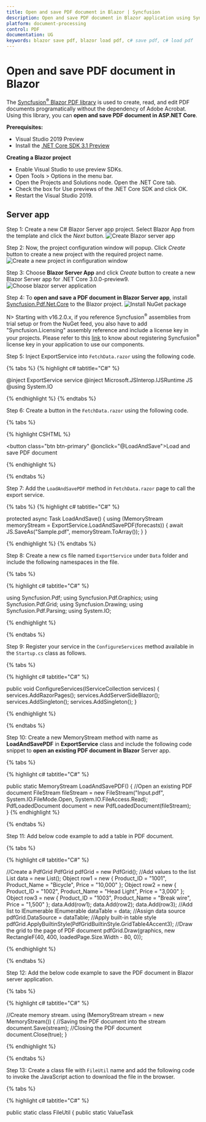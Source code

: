 ```yaml
---
title: Open and save PDF document in Blazor | Syncfusion
description: Open and save PDF document in Blazor application using Syncfusion Blazor PDF library without the dependency of Adobe Acrobat. 
platform: document-processing
control: PDF
documentation: UG
keywords: blazor save pdf, blazor load pdf, c# save pdf, c# load pdf
---
```


# Open and save PDF document in Blazor

The [Syncfusion<sup>&reg;</sup> Blazor PDF library](https://www.syncfusion.com/document-processing/pdf-framework/blazor) is used to create, read, and edit PDF documents programatically without the dependency of Adobe Acrobat. Using this library, you can **open and save PDF document in ASP.NET Core**. 

**Prerequisites:**

* Visual Studio 2019 Preview
* Install the [.NET Core SDK 3.1 Preview](https://dotnet.microsoft.com/en-us/download/dotnet/3.1)

**Creating a Blazor project**

* Enable Visual Studio to use preview SDKs.
* Open Tools > Options in the menu bar.
* Open the Projects and Solutions node. Open the .NET Core tab.
* Check the box for Use previews of the .NET Core SDK and click OK.
* Restart the Visual Studio 2019.

## Server app

Step 1: Create a new C# Blazor Server app project. Select Blazor App from the template and click the *Next* button.
![Create Blazor server app](Images/Create_Blazor_server_application.png)

Step 2: Now, the project configuration window will popup. Click *Create* button to create a new project with the required project name.
![Create a new project in configuration window](Images/Blazor_server_configuration_window.png)

Step 3: Choose **Blazor Server App**  and click *Create* button to create a new Blazor Server app for .NET Core 3.0.0-preview9.
![Choose blazor server application](Images/Choose_Blazor_server_app.png)

Step 4: To **open and save a PDF document in Blazor Server app**, install [Syncfusion.Pdf.Net.Core](https://www.nuget.org/packages/Syncfusion.pdf.Net.Core) to the Blazor project.
![Install NuGet package](Images/Blazor_NuGet_package.png)

N> Starting with v16.2.0.x, if you reference Syncfusion<sup>&reg;</sup> assemblies from trial setup or from the NuGet feed, you also have to add "Syncfusion.Licensing" assembly reference and include a license key in your projects. Please refer to this [link](https://help.syncfusion.com/common/essential-studio/licensing/overview) to know about registering Syncfusion<sup>&reg;</sup> license key in your application to use our components.

Step 5:  Inject ExportService into `FetchData.razor` using the following code.

{% tabs %}
{% highlight c# tabtitle="C#" %}

@inject ExportService service
@inject Microsoft.JSInterop.IJSRuntime JS
@using System.IO

{% endhighlight %}
{% endtabs %}

Step 6: Create a button in the `FetchData.razor` using the following code.

{% tabs %}

{% highlight CSHTML %}

<button class="btn btn-primary" @onclick="@LoadAndSave">Load and save PDF document</button>

{% endhighlight %}

{% endtabs %}

Step 7: Add the `LoadAndSavePDF` method in `FetchData.razor` page to call the export service.

{% tabs %}
{% highlight c# tabtitle="C#" %}

protected async Task LoadAndSave()
{
    using (MemoryStream memoryStream = ExportService.LoadAndSavePDF(forecasts))
    {
        await JS.SaveAs("Sample.pdf", memoryStream.ToArray());
    }
}

{% endhighlight %}
{% endtabs %}

Step 8: Create a new cs file named `ExportService` under `Data` folder and include the following namespaces in the file.

{% tabs %}

{% highlight c# tabtitle="C#" %}

using Syncfusion.Pdf;
using Syncfusion.Pdf.Graphics;
using Syncfusion.Pdf.Grid;
using Syncfusion.Drawing;
using Syncfusion.Pdf.Parsing;
using System.IO;

{% endhighlight %}

{% endtabs %}

Step 9: Register your service in the `ConfigureServices` method available in the `Startup.cs` class as follows.

{% tabs %}

{% highlight c# tabtitle="C#" %}

public void ConfigureServices(IServiceCollection services)
{
    services.AddRazorPages();
    services.AddServerSideBlazor();
    services.AddSingleton<WeatherForecastService>();
    services.AddSingleton<ExportService>();
}

{% endhighlight %}

{% endtabs %}

Step 10: Create a new MemoryStream method with name as **LoadAndSavePDF** in **ExportService** class and include the following code snippet to **open an existing PDF document in Blazor** Server app.

{% tabs %}

{% highlight c# tabtitle="C#" %}

public static MemoryStream LoadAndSavePDF()
{
    //Open an existing PDF document
    FileStream fileStream = new FileStream("Input.pdf", System.IO.FileMode.Open, System.IO.FileAccess.Read);
    PdfLoadedDocument document = new PdfLoadedDocument(fileStream);    
}
{% endhighlight %}

{% endtabs %}

Step 11: Add below code example to add a table in PDF document. 

{% tabs %}

{% highlight c# tabtitle="C#" %}

//Create a PdfGrid
PdfGrid pdfGrid = new PdfGrid();
//Add values to the list
List<object> data = new List<object>();
Object row1 = new { Product_ID = "1001", Product_Name = "Bicycle", Price = "10,000" };
Object row2 = new { Product_ID = "1002", Product_Name = "Head Light", Price = "3,000" };
Object row3 = new { Product_ID = "1003", Product_Name = "Break wire", Price = "1,500" };
data.Add(row1);
data.Add(row2);
data.Add(row3);
//Add list to IEnumerable
IEnumerable<object> dataTable = data;
//Assign data source
pdfGrid.DataSource = dataTable;
//Apply built-in table style
pdfGrid.ApplyBuiltinStyle(PdfGridBuiltinStyle.GridTable4Accent3);
//Draw the grid to the page of PDF document
pdfGrid.Draw(graphics, new RectangleF(40, 400, loadedPage.Size.Width - 80, 0));

{% endhighlight %}

{% endtabs %}

Step 12: Add the below code example to save the PDF document in Blazor server application. 

{% tabs %}

{% highlight c# tabtitle="C#" %}

//Create memory stream. 
using (MemoryStream stream = new MemoryStream())
{
    //Saving the PDF document into the stream
    document.Save(stream);
    //Closing the PDF document
    document.Close(true);
}

{% endhighlight %}

{% endtabs %}

Step 13: Create a class file with `FileUtil` name and add the following code to invoke the JavaScript action to download the file in the browser.

{% tabs %}

{% highlight c# tabtitle="C#" %}

public static class FileUtil
{
    public static ValueTask<object> SaveAs(this IJSRuntime js, string filename, byte[] data)
   => js.InvokeAsync<object>(
       "saveAsFile",
       filename,
       Convert.ToBase64String(data));
}

{% endhighlight %}

{% endtabs %}

Step 14: Add the following JavaScript function in the `_Host.cshtml` available under the `Pages` folder.

{% tabs %}

{% highlight HTML %}

<script type="text/javascript">
    function saveAsFile(filename, bytesBase64) {
        if (navigator.msSaveBlob) {
            //Download document in Edge browser
            var data = window.atob(bytesBase64);
            var bytes = new Uint8Array(data.length);
            for (var i = 0; i < data.length; i++) {
                bytes[i] = data.charCodeAt(i);
            }
            var blob = new Blob([bytes.buffer], { type: "application/octet-stream" });
            navigator.msSaveBlob(blob, filename);
        }
        else {
            var link = document.createElement('a');
            link.download = filename;
            link.href = "data:application/octet-stream;base64," + bytesBase64;
            document.body.appendChild(link); // Needed for Firefox
            link.click();
            document.body.removeChild(link);
        }
    }
</script>

{% endhighlight %}

{% endtabs %}

You can download a complete working sample from [GitHub](https://github.com/SyncfusionExamples/PDF-Examples/tree/master/Open%20and%20Save%20PDF%20document/Blazor/ServerSideApplication).

By executing the program, you will get the **PDF document** as follows.
![Blazor Server output PDF document](Images/Open_and_save_output.png)

Click [here](https://www.syncfusion.com/document-processing/pdf-framework/blazor) to explore the rich set of Syncfusion<sup>&reg;</sup> PDF library features.

## WASM app 

Step 1: Create a new C# Blazor WASM app project. Select Blazor App from the template and click the Next button.
![Create Blazor WASM app in Visual Studio](Images/Create_WASM_application.png)

Step 2: Now, the project configuration window appears. Click Create button to create a new project with the default project configuration.
![Create a project name for your new project](Images/Blazor_client_configuration_window.png)

Step 3: Blazor WebAssembly App from the dashboard and click Create button to create a new Blazor client-side application.
![Select .NET Core, ASP.NET Core 3.0 and Blazor WASM.](Images/Choose_Blazor_client_app.png)    

Step 4: Install the [Syncfusion.PDF.Net.Core](https://www.nuget.org/packages/Syncfusion.pdf.Net.Core) NuGet package as a reference to your Blazor application from [NuGet.org](https://www.nuget.org/).
![NuGet package installation](Images/Blazor_NuGet_package.png)  

Step 5: Next, include the following namespaces in that `FetchData.razor` file.

{% tabs %}

{% highlight c# tabtitle="C#" %}

@using Syncfusion.Pdf 
@using Syncfusion.Pdf.Grid
@using Syncfusion.Pdf.Graphics
@using Syncfusion.Drawing
@using Syncfusion.Pdf.Parsing

{% endhighlight %}

{% endtabs %}

Step 6: Create a button in the `FetchData.razor` using the following code.

{% tabs %}

{% highlight CSHTML %}

<button class="btn btn-primary" @onclick="@LoadAndSavePDF">Export to PDF</button>

{% endhighlight %}

{% endtabs %}

Step 7: Create a new async method with name as ``LoadAndSavePDF`` and include the following code snippet to **open an existing PDF document in Blazor** WASM app.

{% tabs %}

{% highlight c# tabtitle="C#" %}

@functions {
    public async void LoadAndSavePDF()
    {
        //Load an existing PDF document.
        PdfLoadedDocument document = new PdfLoadedDocument(inputstream);
    }
}

{% endhighlight %}

{% endtabs %}

Step 8: Add the below code example to add table in the PDF document. 

{% tabs %}

{% highlight c# tabtitle="C#" %}

//Create a PdfGrid
PdfGrid pdfGrid = new PdfGrid();
//Add values to the list
List<object> data = new List<object>();
Object row1 = new { Product_ID = "1001", Product_Name = "Bicycle", Price = "10,000" };
Object row2 = new { Product_ID = "1002", Product_Name = "Head Light", Price = "3,000" };
Object row3 = new { Product_ID = "1003", Product_Name = "Break wire", Price = "1,500" };
data.Add(row1);
data.Add(row2);
data.Add(row3);
//Add list to IEnumerable
IEnumerable<object> dataTable = data;
//Assign data source
pdfGrid.DataSource = dataTable;
//Apply built-in table style
pdfGrid.ApplyBuiltinStyle(PdfGridBuiltinStyle.GridTable4Accent3);
//Draw the grid to the page of PDF document
pdfGrid.Draw(graphics, new RectangleF(40, 400, loadedPage.Size.Width - 80, 0));

{% endhighlight %}

{% endtabs %}

Step 9: Add below code example to **save the PDF document in Blazor**.

{% tabs %}

{% highlight c# tabtitle="C#" %}

//Save the PDF document.
MemoryStream memoryStream = new MemoryStream();
document.Save(memoryStream);
//Close the document.
document.Close();
//Download the PDF document
await JS.SaveAs("Sample.pdf", memoryStream.ToArray());

{% endhighlight %}

{% endtabs %}

Step 10: Create a class file with `FileUtil` name and add the following code to invoke the JavaScript action to download the file in the browser. 

{% tabs %}

{% highlight c# tabtitle="C#" %}

public static class FileUtil
{
    public static ValueTask<object> SaveAs(this IJSRuntime js, string filename, byte[] data)
  => js.InvokeAsync<object>(
      "saveAsFile",
      filename,
      Convert.ToBase64String(data));
}

{% endhighlight %}

{% endtabs %}

Step 11: Add the following JavaScript function in the `index.html` available under the wwwroot folder. 

{% tabs %}

{% highlight HTML %}

<script type="text/javascript">
    function saveAsFile(filename, bytesBase64) {
        if (navigator.msSaveBlob) {
            //Download document in Edge browser
            var data = window.atob(bytesBase64);
            var bytes = new Uint8Array(data.length);
            for (var i = 0; i < data.length; i++) {
                bytes[i] = data.charCodeAt(i);
            }
            var blob = new Blob([bytes.buffer], { type: "application/octet-stream" });
            navigator.msSaveBlob(blob, filename);
        }
        else {
            var link = document.createElement('a');
            link.download = filename;
            link.href = "data:application/octet-stream;base64," + bytesBase64;
            document.body.appendChild(link); // Needed for Firefox
            link.click();
            document.body.removeChild(link);
        }
    }
</script>

{% endhighlight %}

{% endtabs %}

You can download a complete working sample from [GitHub](https://github.com/SyncfusionExamples/PDF-Examples/tree/master/Open%20and%20Save%20PDF%20document/Blazor/ClientSideApplication).

By executing the program, you will get the **PDF document** as follows.
![Blazor WASM output Word document](Images/Open_and_save_output.png)

N> Even though PDF library works in WASM app, it is recommended to use server deployment. Since the WASM app deployment increases the application payload size.

Kindly explore the [supported and unsupported features of PDF library in Blazor](https://www.syncfusion.com/document-processing/pdf-framework/blazor/pdf-library).

Click [here](https://www.syncfusion.com/document-processing/pdf-framework/blazor) to explore the rich set of Syncfusion<sup>&reg;</sup> PDF library features.